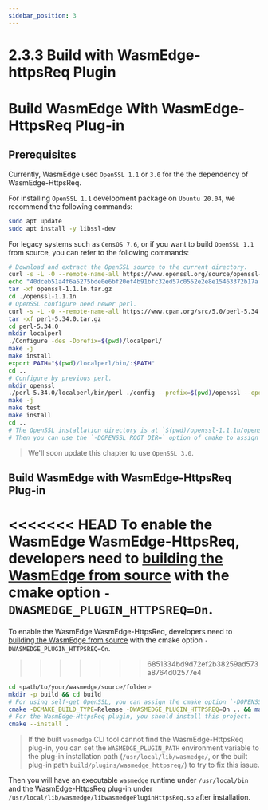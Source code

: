 ```yaml
---
sidebar_position: 3
---
```


# 2.3.3 Build with WasmEdge-httpsReq Plugin

# Build WasmEdge With WasmEdge-HttpsReq Plug-in

## Prerequisites

Currently, WasmEdge used `OpenSSL 1.1` or `3.0` for the the dependency of WasmEdge-HttpsReq.

For installing `OpenSSL 1.1` development package on `Ubuntu 20.04`, we recommend the following commands:

```bash
sudo apt update
sudo apt install -y libssl-dev
```

For legacy systems such as `CensOS 7.6`, or if you want to build `OpenSSL 1.1` from source, you can refer to the following commands:

```bash
# Download and extract the OpenSSL source to the current directory.
curl -s -L -O --remote-name-all https://www.openssl.org/source/openssl-1.1.1n.tar.gz
echo "40dceb51a4f6a5275bde0e6bf20ef4b91bfc32ed57c0552e2e8e15463372b17a openssl-1.1.1n.tar.gz" | sha256sum -c
tar -xf openssl-1.1.1n.tar.gz
cd ./openssl-1.1.1n
# OpenSSL configure need newer perl.
curl -s -L -O --remote-name-all https://www.cpan.org/src/5.0/perl-5.34.0.tar.gz
tar -xf perl-5.34.0.tar.gz
cd perl-5.34.0
mkdir localperl
./Configure -des -Dprefix=$(pwd)/localperl/
make -j
make install
export PATH="$(pwd)/localperl/bin/:$PATH"
cd ..
# Configure by previous perl.
mkdir openssl
./perl-5.34.0/localperl/bin/perl ./config --prefix=$(pwd)/openssl --openssldir=$(pwd)/openssl
make -j
make test
make install
cd ..
# The OpenSSL installation directory is at `$(pwd)/openssl-1.1.1n/openssl`.
# Then you can use the `-DOPENSSL_ROOT_DIR=` option of cmake to assign the directory.
```

> We'll soon update this chapter to use `OpenSSL 3.0`.

## Build WasmEdge with WasmEdge-HttpsReq Plug-in

<<<<<<< HEAD
To enable the WasmEdge WasmEdge-HttpsReq, developers need to [building the WasmEdge from source](../linux.md) with the cmake option `-DWASMEDGE_PLUGIN_HTTPSREQ=On`.
=======
To enable the WasmEdge WasmEdge-HttpsReq, developers need to [building the WasmEdge from source](/docs/contribute/source/os/linux.md) with the cmake option `-DWASMEDGE_PLUGIN_HTTPSREQ=On`.
>>>>>>> 6851334bd9d72ef2b38259ad573a8764d02577e4

```bash
cd <path/to/your/wasmedge/source/folder>
mkdir -p build && cd build
# For using self-get OpenSSL, you can assign the cmake option `-DOPENSSL_ROOT_DIR=<path/to/openssl>`.
cmake -DCMAKE_BUILD_TYPE=Release -DWASMEDGE_PLUGIN_HTTPSREQ=On .. && make -j
# For the WasmEdge-HttpsReq plugin, you should install this project.
cmake --install .
```

> If the built `wasmedge` CLI tool cannot find the WasmEdge-HttpsReq plug-in, you can set the `WASMEDGE_PLUGIN_PATH` environment variable to the plug-in installation path (`/usr/local/lib/wasmedge/`, or the built plug-in path `build/plugins/wasmedge_httpsreq/`) to try to fix this issue.

Then you will have an executable `wasmedge` runtime under `/usr/local/bin` and the WasmEdge-HttpsReq plug-in under `/usr/local/lib/wasmedge/libwasmedgePluginHttpsReq.so` after installation.
